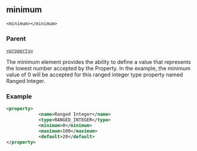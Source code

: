 ## minimum

`<minimum></minimum>`


### Parent

[`<property>`][1]


The minimum element provides the ability to define a value that represents the lowest number accepted by the Property. In the example, the minimum value of 0 will be accepted for this ranged integer type property named Ranged Integer.

### Example

```xml
<property>
			<name>Ranged Integer</name>
			<type>RANGED_INTEGER</type>
			<minimum>0</minimum>
			<maximum>100</maximum>
			<default>20</default>
</property>
```




[1]:	https://verbose-telegram-5004f902.pages.github.io/#properties-xml-property
